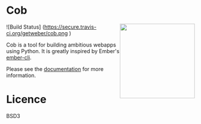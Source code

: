 # Cob

<img src="https://github.com/getweber/cob/raw/develop/doc/_static/logo.png" style="width: 200px; float:right">


![Build Status] (https://secure.travis-ci.org/getweber/cob.png )

Cob is a tool for building ambitious webapps using Python. It is greatly inspired by Ember's [ember-cli](https://ember-cli.com/).

Please see the [documentation](http://cob.readthedocs.org) for more information.

# Licence

BSD3

